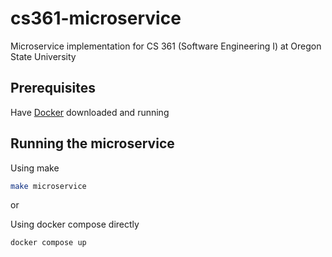 # cs361-microservice
Microservice implementation for CS 361 (Software Engineering I) at Oregon State University

## Prerequisites
Have [Docker](https://docs.docker.com/get-docker/) downloaded and running

## Running the microservice
Using make
```bash
make microservice
```

or

Using docker compose directly
```bash
docker compose up
```
